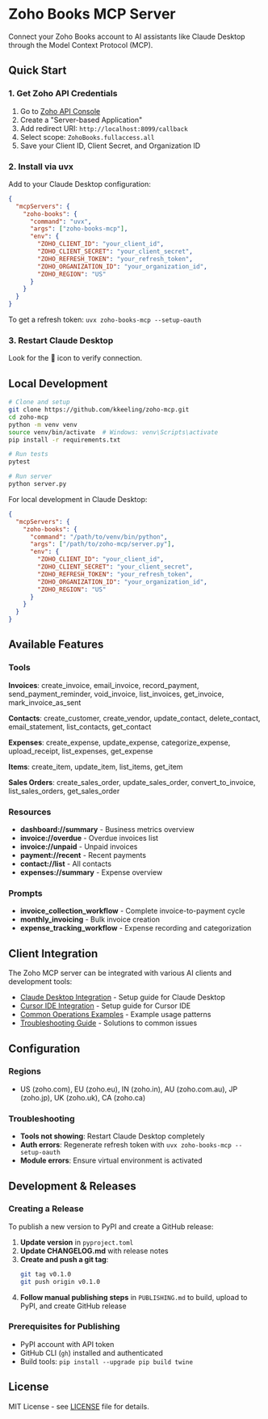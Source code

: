 # Zoho Books MCP Server

Connect your Zoho Books account to AI assistants like Claude Desktop through the Model Context Protocol (MCP).

## Quick Start

### 1. Get Zoho API Credentials

1. Go to [Zoho API Console](https://api-console.zoho.com/)
2. Create a "Server-based Application"
3. Add redirect URI: `http://localhost:8099/callback`
4. Select scope: `ZohoBooks.fullaccess.all`
5. Save your Client ID, Client Secret, and Organization ID

### 2. Install via uvx

Add to your Claude Desktop configuration:

```json
{
  "mcpServers": {
    "zoho-books": {
      "command": "uvx",
      "args": ["zoho-books-mcp"],
      "env": {
        "ZOHO_CLIENT_ID": "your_client_id",
        "ZOHO_CLIENT_SECRET": "your_client_secret",
        "ZOHO_REFRESH_TOKEN": "your_refresh_token",
        "ZOHO_ORGANIZATION_ID": "your_organization_id",
        "ZOHO_REGION": "US"
      }
    }
  }
}
```

To get a refresh token: `uvx zoho-books-mcp --setup-oauth`

### 3. Restart Claude Desktop

Look for the 🔌 icon to verify connection.

## Local Development

```bash
# Clone and setup
git clone https://github.com/kkeeling/zoho-mcp.git
cd zoho-mcp
python -m venv venv
source venv/bin/activate  # Windows: venv\Scripts\activate
pip install -r requirements.txt

# Run tests
pytest

# Run server
python server.py
```

For local development in Claude Desktop:
```json
{
  "mcpServers": {
    "zoho-books": {
      "command": "/path/to/venv/bin/python",
      "args": ["/path/to/zoho-mcp/server.py"],
      "env": {
        "ZOHO_CLIENT_ID": "your_client_id",
        "ZOHO_CLIENT_SECRET": "your_client_secret",
        "ZOHO_REFRESH_TOKEN": "your_refresh_token",
        "ZOHO_ORGANIZATION_ID": "your_organization_id",
        "ZOHO_REGION": "US"
      }
    }
  }
}
```

## Available Features

### Tools

**Invoices**: create_invoice, email_invoice, record_payment, send_payment_reminder, void_invoice, list_invoices, get_invoice, mark_invoice_as_sent

**Contacts**: create_customer, create_vendor, update_contact, delete_contact, email_statement, list_contacts, get_contact

**Expenses**: create_expense, update_expense, categorize_expense, upload_receipt, list_expenses, get_expense

**Items**: create_item, update_item, list_items, get_item

**Sales Orders**: create_sales_order, update_sales_order, convert_to_invoice, list_sales_orders, get_sales_order

### Resources

- **dashboard://summary** - Business metrics overview
- **invoice://overdue** - Overdue invoices list
- **invoice://unpaid** - Unpaid invoices
- **payment://recent** - Recent payments
- **contact://list** - All contacts
- **expenses://summary** - Expense overview

### Prompts

- **invoice_collection_workflow** - Complete invoice-to-payment cycle
- **monthly_invoicing** - Bulk invoice creation
- **expense_tracking_workflow** - Expense recording and categorization

## Client Integration

The Zoho MCP server can be integrated with various AI clients and development tools:

- [Claude Desktop Integration](docs/client-integration/claude-desktop.md) - Setup guide for Claude Desktop
- [Cursor IDE Integration](docs/client-integration/cursor.md) - Setup guide for Cursor IDE
- [Common Operations Examples](docs/examples/common-operations.md) - Example usage patterns
- [Troubleshooting Guide](docs/troubleshooting.md) - Solutions to common issues

## Configuration

### Regions
- US (zoho.com), EU (zoho.eu), IN (zoho.in), AU (zoho.com.au), JP (zoho.jp), UK (zoho.uk), CA (zoho.ca)

### Troubleshooting
- **Tools not showing**: Restart Claude Desktop completely
- **Auth errors**: Regenerate refresh token with `uvx zoho-books-mcp --setup-oauth`
- **Module errors**: Ensure virtual environment is activated

## Development & Releases

### Creating a Release

To publish a new version to PyPI and create a GitHub release:

1. **Update version** in `pyproject.toml`
2. **Update CHANGELOG.md** with release notes
3. **Create and push a git tag**:
   ```bash
   git tag v0.1.0
   git push origin v0.1.0
   ```
4. **Follow manual publishing steps** in `PUBLISHING.md` to build, upload to PyPI, and create GitHub release

### Prerequisites for Publishing
- PyPI account with API token
- GitHub CLI (`gh`) installed and authenticated
- Build tools: `pip install --upgrade pip build twine`

## License

MIT License - see [LICENSE](LICENSE) file for details.